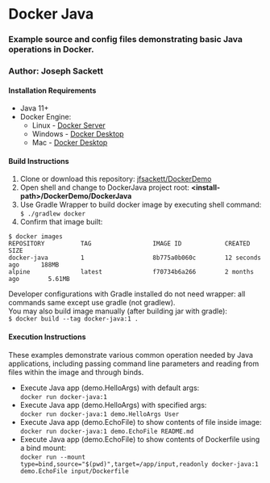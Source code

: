 # Docker Java
### Example source and config files demonstrating basic Java operations in Docker.
### Author: Joseph Sackett

#### Installation Requirements
- Java 11+  
- Docker Engine:
    - Linux - [Docker Server](https://docs.docker.com/engine/install#server)
    - Windows - [Docker Desktop](https://docs.docker.com/docker-for-windows/install/)
    - Mac - [Docker Desktop](https://docs.docker.com/docker-for-mac/install/)

#### Build Instructions
1. Clone or download this repository: [jfsackett/DockerDemo](https://github.com/jfsackett/DockerDemo)
2. Open shell and change to DockerJava project root: **&lt;install-path&gt;/DockerDemo/DockerJava**
3. Use Gradle Wrapper to build docker image by executing shell command:  
   `$ ./gradlew docker`
4. Confirm that image built:
```
$ docker images
REPOSITORY          TAG                 IMAGE ID            CREATED             SIZE
docker-java         1                   8b775a0b060c        12 seconds ago      188MB
alpine              latest              f70734b6a266        2 months ago        5.61MB
```

Developer configurations with Gradle installed do not need wrapper: all commands same except use gradle (not gradlew).  
You may also build image manually (after building jar with gradle):  
`$ docker build --tag docker-java:1 .`

#### Execution Instructions
These examples demonstrate various common operation needed by Java applications, including passing command line parameters and reading from files within the image and through binds.  
- Execute Java app (demo.HelloArgs) with default args:  
`docker run docker-java:1`  
- Execute Java app (demo.HelloArgs) with specified args:  
`docker run docker-java:1 demo.HelloArgs User`
- Execute Java app (demo.EchoFile) to show contents of file inside image:  
`docker run docker-java:1 demo.EchoFile README.md`  
- Execute Java app (demo.EchoFile) to show contents of Dockerfile using a bind mount:  
`docker run --mount type=bind,source="$(pwd)",target=/app/input,readonly docker-java:1 demo.EchoFile input/Dockerfile`  

